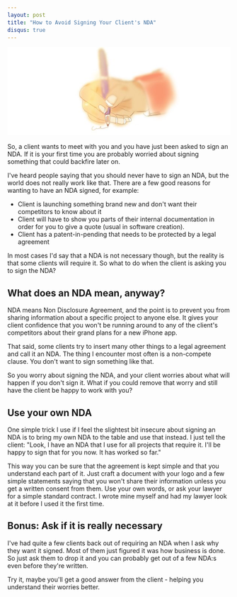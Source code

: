 ```yaml
---
layout: post
title: "How to Avoid Signing Your Client's NDA"
disqus: true
---
```


![Signing NDA](/assets/images/hand-signing-contract.jpg)

So, a client wants to meet with you and you have just been asked to sign an NDA. If it is your first time you are probably worried about signing something that could backfire later on.

I've heard people saying that you should never have to sign an NDA, but the world does not really work like that. There are a few good reasons for wanting to have an NDA signed, for example:

  * Client is launching something brand new and don't want their competitors to know about it
  * Client will have to show you parts of their internal documentation in order for you to give a quote (usual in software creation).
  * Client has a patent-in-pending that needs to be protected by a legal agreement

In most cases I'd say that a NDA is not necessary though, but the reality is that some clients will require it. So what to do when the client is asking you to sign the NDA?

## What does an NDA mean, anyway?

NDA means Non Disclosure Agreement, and the point is to prevent you from sharing information about a specific project to anyone else. It gives your client confidence that you won't be running around to any of the client's competitors about their grand plans for a new iPhone app.

That said, some clients try to insert many other things to a legal agreement and call it an NDA. The thing I encounter most often is a non-compete clause. You don't want to sign something like that.

So you worry about signing the NDA, and your client worries about what will happen if you don't sign it.
What if you could remove that worry and still have the client be happy to work with you?

## Use your own NDA

One simple trick I use if I feel the slightest bit insecure about signing an NDA is to bring my own NDA to the table and use that instead. I just tell the client: "Look, I have an NDA that I use for all projects that require it. I'll be happy to sign that for you now. It has worked so far."

This way you can be sure that the agreement is kept simple and that you understand each part of it. Just craft a document with your logo and a few simple statements saying that you won't share their information unless you get a written consent from them. Use your own words, or ask your lawyer for a simple standard contract. I wrote mine myself and had my lawyer look at it before I used it the first time.

## Bonus: Ask if it is really necessary

I've had quite a few clients back out of requiring an NDA when I ask why they want it signed. Most of them just figured it was how business is done. So just ask them to drop it and you can probably get out of a few NDA:s even before they're written.

Try it, maybe you'll get a good answer from the client - helping you understand their worries better.
